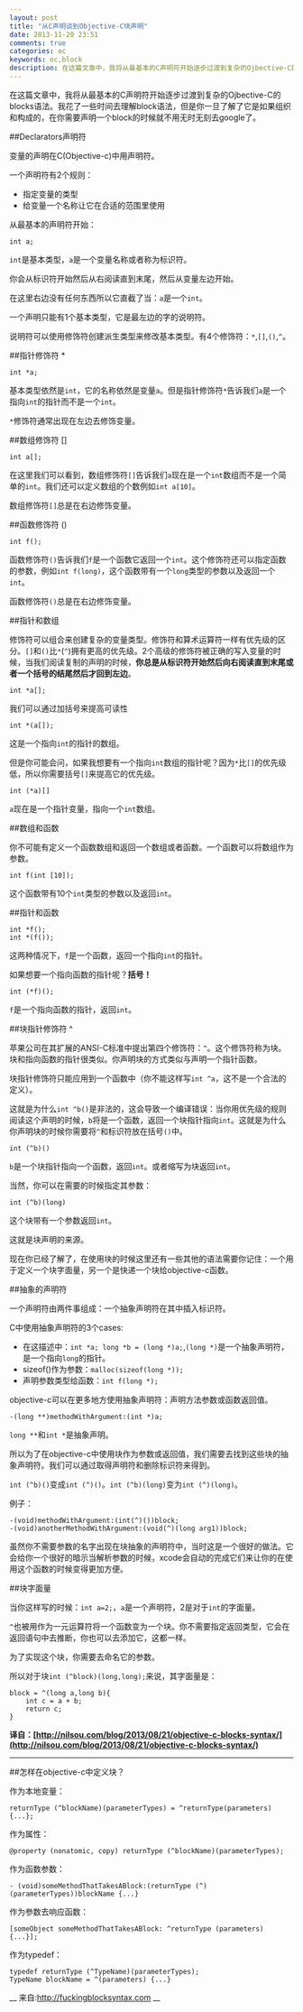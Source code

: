 ```yaml
---
layout: post
title: "从C声明谈到Objective-C块声明"
date: 2013-11-20 23:51
comments: true
categories: oc
keywords: oc,block
description: 在这篇文章中，我将从最基本的C声明符开始逐步过渡到复杂的Ojbective-C的blocks语法。
---
```

在这篇文章中，我将从最基本的C声明符开始逐步过渡到复杂的Ojbective-C的blocks语法。我花了一些时间去理解block语法，但是你一旦了解了它是如果组织和构成的，在你需要声明一个block的时候就不用无时无刻去google了。

##Declarators声明符

变量的声明在C(Objective-c)中用声明符。

一个声明符有2个规则：

* 指定变量的类型 
* 给变量一个名称让它在合适的范围里使用

从最基本的声明符开始：

```objc
int a;
```

`int`是基本类型，`a`是一个变量名称或者称为标识符。

你会从标识符开始然后从右阅读直到末尾，然后从变量左边开始。

在这里右边没有任何东西所以它直截了当：`a`是一个`int`。

一个声明只能有1个基本类型，它是最左边的字的说明符。 

说明符可以使用修饰符创建派生类型来修改基本类型。有4个修饰符：`*`,`[]`,`()`,`^`。

<!--more-->


##指针修饰符 *

```objc
int *a;
```

基本类型依然是`int`，它的名称依然是变量`a`。但是指针修饰符`*`告诉我们`a`是一个指向`int`的指针而不是一个`int`。

`*`修饰符通常出现在左边去修饰变量。

##数组修饰符 []

```objc
int a[];
```

在这里我们可以看到，数组修饰符`[]`告诉我们`a`现在是一个`int`数组而不是一个简单的`int`。我们还可以定义数组的个数例如`int a[10]`。

数组修饰符`[]`总是在右边修饰变量。

##函数修饰符 ()

```objc
int f();
```

函数修饰符`()`告诉我们`f`是一个函数它返回一个`int`。这个修饰符还可以指定函数的参数，例如`int f(long)`，这个函数带有一个`long`类型的参数以及返回一个`int`。

函数修饰符`()`总是在右边修饰变量。

##指针和数组

修饰符可以组合来创建复杂的变量类型。修饰符和算术运算符一样有优先级的区分。`[]`和`()`比`*`(`^`)拥有更高的优先级。2个高级的修饰符被正确的写入变量的时候，当我们阅读复制的声明的时候，__你总是从标识符开始然后向右阅读直到末尾或者一个括号的结尾然后才回到左边__。

```objc
int *a[];
```

我们可以通过加括号来提高可读性

```objc
int *(a[]);
```

这是一个指向`int`的指针的数组。

但是你可能会问，如果我想要有一个指向`int`数组的指针呢？因为`*`比`[]`的优先级低，所以你需要括号`[]`来提高它的优先级。

```objc
int (*a)[]
```

`a`现在是一个指针变量，指向一个`int`数组。

##数组和函数

你不可能有定义一个函数数组和返回一个数组或者函数。一个函数可以将数组作为参数。

```objc
int f(int [10]);
```

这个函数带有10个`int`类型的参数以及返回`int`。

##指针和函数

```objc
int *f();
int *(f());
```

这两种情况下，`f`是一个函数，返回一个指向`int`的指针。

如果想要一个指向函数的指针呢？__括号！__

```objc
int (*f)();
```

`f`是一个指向函数的指针，返回`int`。

##块指针修饰符 ^

苹果公司在其扩展的ANSI-C标准中提出第四个修饰符：`^`。这个修饰符称为块。块和指向函数的指针很类似。你声明块的方式类似与声明一个指针函数。

块指针修饰符只能应用到一个函数中（你不能这样写`int ^a`，这不是一个合法的定义）。

这就是为什么`int ^b()`是非法的，这会导致一个编译错误：当你用优先级的规则阅读这个声明的时候，`b`将是一个函数，返回一个块指针指向`int`。这就是为什么你声明块的时候你需要将`^`和标识符放在括号`()`中。

```objc
int (^b)()
```

`b`是一个块指针指向一个函数，返回`int`。或者缩写为块返回`int`。

当然，你可以在需要的时候指定其参数：

```objc
int (^b)(long)
```

这个块带有一个参数返回`int`。

这就是块声明的来源。

现在你已经了解了，在使用块的时候这里还有一些其他的语法需要你记住：一个用于定义一个块字面量，另一个是快递一个块给objective-c函数。

##抽象的声明符

一个声明符由两件事组成：一个抽象声明符在其中插入标识符。

C中使用抽象声明符的3个cases:

* 在这描述中：`int *a; long *b = (long *)a;`,`(long *)`是一个抽象声明符，是一个指向`long`的指针。
* sizeof()作为参数：`malloc(sizeof(long *));`
* 声明参数类型给函数：`int f(long *);`

objective-c可以在更多地方使用抽象声明符：声明方法参数或函数返回值。

```objc
-(long **)methodWithArgument:(int *)a;
```

`long **`和`int *`是抽象声明。

所以为了在objective-c中使用块作为参数或返回值，我们需要去找到这些块的抽象声明符。我们可以通过取得声明符和删除标识符来得到。

`int (^b)()`变成`int (^)()`。`int (^b)(long)`变为`int (^)(long)`。

例子：

```objc
-(void)methodWithArgument:(int(^)())block;
-(void)anotherMethodWithArgument:(void(^)(long arg1))block;
```

虽然你不需要参数的名字出现在块抽象的声明符中，当时这是一个很好的做法。它会给你一个很好的暗示当解析参数的时候，xcode会自动的完成它们来让你的在使用这个函数的时候变得更加方便。

##块字面量

当你这样写的时候：`int a=2;`，`a`是一个声明符，2是对于`int`的字面量。

`^`也被用作为一元运算符将一个函数变为一个块。你不需要指定返回类型，它会在返回语句中去推断，你也可以去添加它，这都一样。

为了实现这个块，你需要去命名它的参数。

所以对于块`int (^block)(long,long);`来说，其字面量是：

```objc
block = ^(long a,long b){
	int c = a + b;
	return c;
}
```

__译自：[http://nilsou.com/blog/2013/08/21/objective-c-blocks-syntax/](http://nilsou.com/blog/2013/08/21/objective-c-blocks-syntax/)__

__________

##怎样在objective-c中定义块？

作为本地变量：

```objc
returnType (^blockName)(parameterTypes) = ^returnType(parameters) {...};
```

作为属性：

```objc
@property (nonatomic, copy) returnType (^blockName)(parameterTypes);
```

作为函数参数：

```objc
- (void)someMethodThatTakesABlock:(returnType (^)(parameterTypes))blockName {...}
```

作为参数去响应函数：

```objc
[someObject someMethodThatTakesABlock: ^returnType (parameters) {...}];
```

作为typedef：

```objc
typedef returnType (^TypeName)(parameterTypes);
TypeName blockName = ^(parameters) {...}
```

__ 来自:http://fuckingblocksyntax.com __